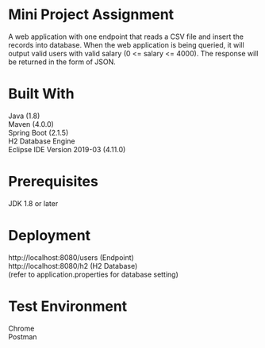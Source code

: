 # Mini Project Assignment
A web application with one endpoint that reads a CSV file and insert the records into database. When the web application is being queried, it will output valid users with valid salary (0 <= salary <= 4000). The response will be returned in the form of JSON.
# Built With
Java (1.8)<br />
Maven (4.0.0)<br />
Spring Boot (2.1.5)<br />
H2 Database Engine<br />
Eclipse IDE Version 2019-03 (4.11.0)
# Prerequisites
JDK 1.8 or later
# Deployment
http://localhost:8080/users (Endpoint)<br />
http://localhost:8080/h2 (H2 Database)<br />
(refer to application.properties for database setting)
# Test Environment
Chrome<br />
Postman
